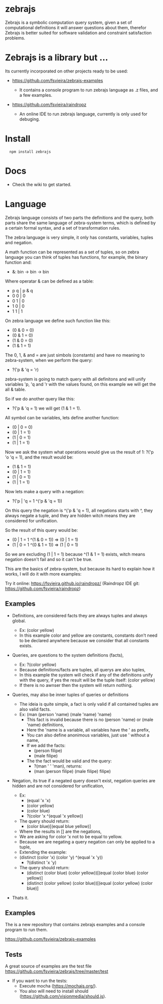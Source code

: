 # zebrajs

Zebrajs is a symbolic computation query system, given a set of computational definitions it will
answer questions about them, therefor Zebrajs is better suited for software validation and constraint satisfaction problems.

# Zebrajs is a library but ...
Its currently incorporated on other projects ready to be used:

* https://github.com/fsvieira/zebrajs-examples
   * It contains a console program to run zebrajs language as .z files, and a few examples.

* https://github.com/fsvieira/raindropz
   * An online IDE to run zebrajs language, currently is only used for debuging.

# Install

```
  npm install zebrajs
```

# Docs
  * Check the wiki to get started.

# Language

Zebrajs language consists of two parts the definitions and the query, both parts share the same language of zebra-system terms, which is defined by
a certain formal syntax, and a set of transformation rules.

The zebra language is very simple, it only has constants, variables, tuples and negation.

A math function can be represented as a set of tuples, so on zebra language you can think of tuples has functions, 
for example, the binary function and:
  * &: bin -> bin -> bin
 
Where operatar & can be defined as a table:
 * p q | p & q
 * 0 0 | 0
 * 0 1 | 0
 * 1 0 | 0 
 * 1 1 | 1

On zebra language we define such function like this:
 * (0 & 0 = 0)
 * (0 & 1 = 0)
 * (1 & 0 = 0)
 * (1 & 1 = 1)

The 0, 1, & and = are just simbols (constants) and have no meaning to zebra-system, when we perform 
the query:
 * ?('p & 'q = 'r)

zebra-system is going to match query with all definitons and will unify variables 'p, 'q and 'r with the 
values found, on this example we will get the all & table.

So if we do another query like this:
 * ?('p & 'q = 1) we will get (1 & 1 = 1).

All symbol can be variables, lets define another function:
 * (0 | 0 = 0)
 * (0 | 1 = 1)
 * (1 | 0 = 1)
 * (1 | 1 = 1)

Now we ask the system what operations would give us the result of 1: ?('p 'o 'q = 1), and 
the result would be:
 * (1 & 1 = 1)
 * (0 | 1 = 1)
 * (1 | 0 = 1)
 * (1 | 1 = 1)

Now lets make a query with a negation:

* ?('p | 'q = 1 ^('p & 'q = 1))

On this query the negation is ^('p & 'q = 1), all negations starts with ^, they always negate a tuple, and
they are hidden witch means they are considered for unification.

So the result of this query would be:
 * (0 | 1 = 1 ^(1 & 0 = 1)) => (0 | 1 = 1)
 * (1 | 0 = 1 ^(0 & 1 = 1)) => (1 | 0 = 1)

So we are excluding (1 | 1 = 1) because ^(1 & 1 = 1) exists, witch means negation doesn't fail and so it can't be true.

This are the basics of zebra-system, but because its hard to explain how it works, I will do it with more examples:

Try it online: https://fsvieira.github.io/raindropz/ (Raindropz IDE git: https://github.com/fsvieira/raindropz)

## Examples

* Definitions, are considered facts they are always tuples and always global.
  * Ex: (color yellow)
  * In this example color and yellow are constants, constants don't need to be declared anywhere 
because we consider that all constants exists.
* Queries, are questions to the system definitions (facts),
  * Ex: ?(color yellow)
  * Because definitions/facts are tuples, all querys are also tuples,
  * In this example the system will check if any of the definitions unify with the query,
    if yes the result will be the tuple itself: (color yellow)
  * If there is no awnser then the system will return nothing.
* Queries, may also be inner tuples of queries or definitions
  * The ideia is quite simple, a fact is only valid if all contained tuples are also valid facts.
  * Ex: (man (person 'name) (male 'name) 'name)
    * This fact is invalid because there is no (person 'name) or (male 'name) definitions,
    * Here the 'name is a variable, all variables have the ' as prefix,
    * You can also define anonimous variables, just use ' without a name,
    * If we add the facts:
      * (person filipe)
      * (male filipe)
    * The the fact would be valid and the query:
      * ?(man ' ' 'man), returns:
      * (man (person filipe) (male filipe) filipe)
* Negation, its true if a negated query doesn't exist, negation queries are hidden and are not considered for unification,
  * Ex: 
    * (equal 'x 'x)
    * (color yellow)
    * (color blue)
    * ?(color 'x ^(equal 'x yellow))
  * The query should return:
    * (color blue)[(equal blue yellow)]
  * Where the results in [] are the negations,
  * We are asking for color 'x not to be equal to yellow.
  * Because we are negating a query negation can only be applied to a tuple,
  * Extending the example:
  * (distinct (color 'x) (color 'y) ^(equal 'x 'y))
    * ?(distinct 'x 'y)
  * The query should return:
    * (distinct (color blue) (color yellow))[(equal (color blue) (color yellow)]
    * (distinct (color yellow) (color blue))[(equal (color yellow) (color blue)]

* Thats it.

## Examples
The is a new repository that contains zebrajs examples and a console program to run them.

https://github.com/fsvieira/zebrajs-examples


## Tests

A great source of examples are the test file https://github.com/fsvieira/zebrajs/tree/master/test

* If you want to run the tests:
  * Execute mocha (https://mochajs.org/).
  * You also will need to install should (https://github.com/visionmedia/should.js).

